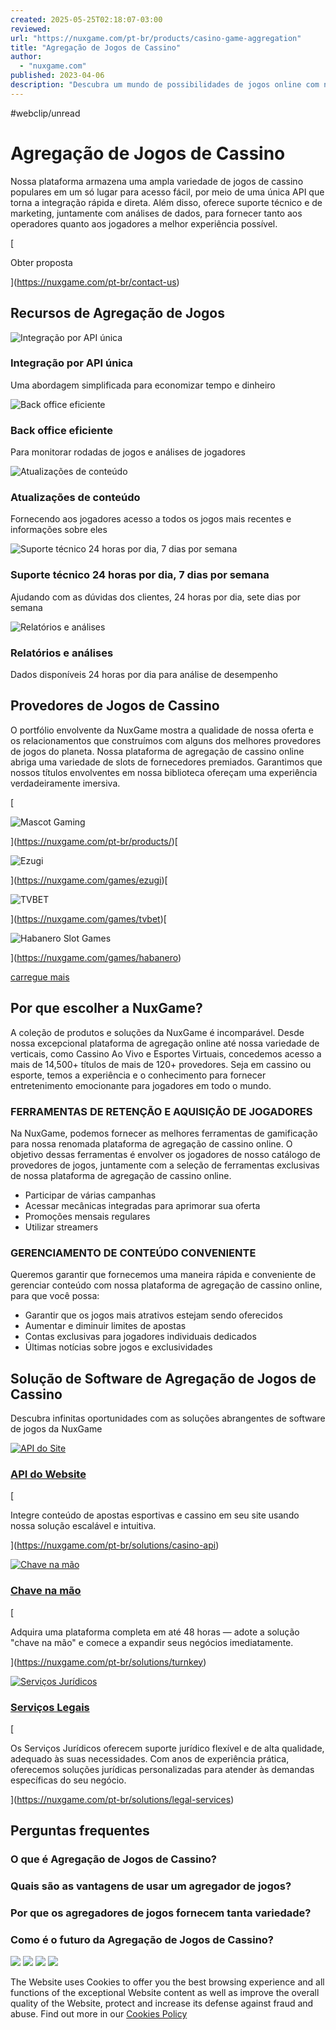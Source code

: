 ```yaml
---
created: 2025-05-25T02:18:07-03:00
reviewed:
url: "https://nuxgame.com/pt-br/products/casino-game-aggregation"
title: "Agregação de Jogos de Cassino"
author:
  - "nuxgame.com"
published: 2023-04-06
description: "Descubra um mundo de possibilidades de jogos online com nossa Agregação de Jogos de Cassino. Acesse uma vasta biblioteca de jogos de alta qualidade de provedores líderes, tudo em um só lugar. Com integração perfeita e opções personalizáveis, nossa plataforma oferece uma experiência de jogo envolvente e perfeita para jogadores de todos os níveis. Junte-se à diversão e eleve seu cassino online com nossa solução de Agregação de Jogos hoje mesmo."
---
```


#webclip/unread

# Agregação de Jogos de Cassino

Nossa plataforma armazena uma ampla variedade de jogos de cassino populares em um só lugar para acesso fácil, por meio de uma única API que torna a integração rápida e direta. Além disso, oferece suporte técnico e de marketing, juntamente com análises de dados, para fornecer tanto aos operadores quanto aos jogadores a melhor experiência possível.

[

Obter proposta

](https://nuxgame.com/pt-br/contact-us)

## Recursos de Agregação de Jogos

![Integração por API única](https://nuxgame.com/glide/@public/products/New_Design/ICONS/Casino_game_aggregation/single_api_integration.webp)

### Integração por API única

Uma abordagem simplificada para economizar tempo e dinheiro

![Back office eficiente](https://nuxgame.com/glide/@public/products/New_Design/ICONS/Casino_game_aggregation/efficient_back_office.webp)

### Back office eficiente

Para monitorar rodadas de jogos e análises de jogadores

![Atualizações de conteúdo](https://nuxgame.com/glide/@public/products/New_Design/ICONS/Casino_game_aggregation/content_updates.webp)

### Atualizações de conteúdo

Fornecendo aos jogadores acesso a todos os jogos mais recentes e informações sobre eles

![Suporte técnico 24 horas por dia, 7 dias por semana](https://nuxgame.com/glide/@public/products/New_Design/ICONS/Casino_game_aggregation/24_7_technical_support.webp)

### Suporte técnico 24 horas por dia, 7 dias por semana

Ajudando com as dúvidas dos clientes, 24 horas por dia, sete dias por semana

![Relatórios e análises](https://nuxgame.com/glide/@public/products/New_Design/ICONS/Casino_game_aggregation/reporting_and_analytics.webp)

### Relatórios e análises

Dados disponíveis 24 horas por dia para análise de desempenho

## Provedores de Jogos de Cassino

O portfólio envolvente da NuxGame mostra a qualidade de nossa oferta e os relacionamentos que construímos com alguns dos melhores provedores de jogos do planeta. Nossa plataforma de agregação de cassino online abriga uma variedade de slots de fornecedores premiados. Garantimos que nossos títulos envolventes em nossa biblioteca ofereçam uma experiência verdadeiramente imersiva.

[

![Mascot Gaming](https://nuxgame.com/glide/@public/mascot_gaming.webp?fmt=webp "Mascot Gaming")

](https://nuxgame.com/pt-br/products/)[

![Ezugi](https://nuxgame.com/glide/@public/provider/ezugi-provider.png?fmt=webp "Ezugi")

](https://nuxgame.com/games/ezugi)[

![TVBET](https://nuxgame.com/glide/@public/provider/tvbet-provider.png?fmt=webp "TVBET")

](https://nuxgame.com/games/tvbet)[

![Habanero Slot Games](https://nuxgame.com/glide/@public/provider/habanero-systems-provider.png?fmt=webp "Habanero Slot Games")

](https://nuxgame.com/games/habanero)

[carregue mais](https://nuxgame.com/games)

## Por que escolher a NuxGame?

A coleção de produtos e soluções da NuxGame é incomparável. Desde nossa excepcional plataforma de agregação online até nossa variedade de verticais, como Cassino Ao Vivo e Esportes Virtuais, concedemos acesso a mais de 14,500+ títulos de mais de 120+ provedores. Seja em cassino ou esporte, temos a experiência e o conhecimento para fornecer entretenimento emocionante para jogadores em todo o mundo.

### FERRAMENTAS DE RETENÇÃO E AQUISIÇÃO DE JOGADORES

Na NuxGame, podemos fornecer as melhores ferramentas de gamificação para nossa renomada plataforma de agregação de cassino online. O objetivo dessas ferramentas é envolver os jogadores de nosso catálogo de provedores de jogos, juntamente com a seleção de ferramentas exclusivas de nossa plataforma de agregação de cassino online.

- Participar de várias campanhas
- Acessar mecânicas integradas para aprimorar sua oferta
- Promoções mensais regulares
- Utilizar streamers

### GERENCIAMENTO DE CONTEÚDO CONVENIENTE

Queremos garantir que fornecemos uma maneira rápida e conveniente de gerenciar conteúdo com nossa plataforma de agregação de cassino online, para que você possa:

- Garantir que os jogos mais atrativos estejam sendo oferecidos
- Aumentar e diminuir limites de apostas
- Contas exclusivas para jogadores individuais dedicados
- Últimas notícias sobre jogos e exclusividades

## Solução de Software de Agregação de Jogos de Cassino

Descubra infinitas oportunidades com as soluções abrangentes de software de jogos da NuxGame

[![API do Site](https://nuxgame.com/glide/@public/products/New_Design/New_icons_products_solutions/Website_API.webp)](https://nuxgame.com/pt-br/solutions/casino-api)

### [API do Website](https://nuxgame.com/pt-br/solutions/casino-api)

[

Integre conteúdo de apostas esportivas e cassino em seu site usando nossa solução escalável e intuitiva.

](https://nuxgame.com/pt-br/solutions/casino-api)

[![Chave na mão](https://nuxgame.com/glide/@public/products/New_Design/New_icons_products_solutions/Turnkey_(1).webp)](https://nuxgame.com/pt-br/solutions/turnkey)

### [Chave na mão](https://nuxgame.com/pt-br/solutions/turnkey)

[

Adquira uma plataforma completa em até 48 horas — adote a solução "chave na mão" e comece a expandir seus negócios imediatamente.

](https://nuxgame.com/pt-br/solutions/turnkey)

[![Serviços Jurídicos](https://nuxgame.com/glide/@public/products/New_Design/New_icons_products_solutions/Legal_Services_(2).webp)](https://nuxgame.com/pt-br/solutions/legal-services)

### [Serviços Legais](https://nuxgame.com/pt-br/solutions/legal-services)

[

Os Serviços Jurídicos oferecem suporte jurídico flexível e de alta qualidade, adequado às suas necessidades. Com anos de experiência prática, oferecemos soluções jurídicas personalizadas para atender às demandas específicas do seu negócio.

](https://nuxgame.com/pt-br/solutions/legal-services)

## Perguntas frequentes

### O que é Agregação de Jogos de Cassino?

### Quais são as vantagens de usar um agregador de jogos?

### Por que os agregadores de jogos fornecem tanta variedade?

### Como é o futuro da Agregação de Jogos de Cassino?

![](https://nuxgame.com/img/dropdown.webp) ![](https://nuxgame.com/img/mobMenu.webp) ![](https://nuxgame.com/img/overlayBg.webp) ![](https://nuxgame.com/img/formBg.webp)

The Website uses Cookies to offer you the best browsing experience and all functions of the exceptional Website content as well as improve the overall quality of the Website, protect and increase its defense against fraud and abuse. Find out more in our [Cookies Policy](https://nuxgame.com/pt-br/cookie-policy)
